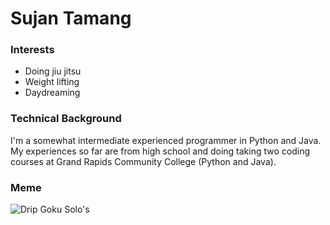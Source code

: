 # Sujan Tamang

### Interests
* Doing jiu jitsu
* Weight lifting
* Daydreaming

### Technical Background
I'm a somewhat intermediate experienced programmer in Python and Java.
My experiences so far are from high school and doing taking two coding 
courses at Grand Rapids Community College (Python and Java).

### Meme
![Drip Goku Solo's](https://i.imgur.com/i9ABo4g.jpeg)
